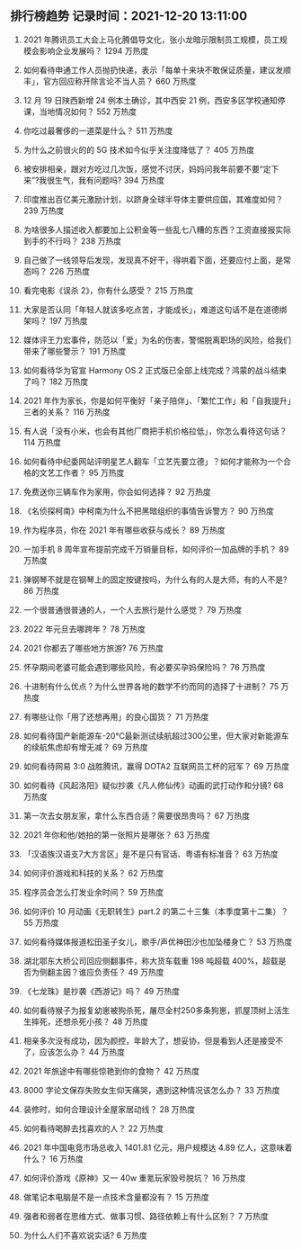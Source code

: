 
## 排行榜趋势 记录时间：2021-12-20 13:11:00
  
  1. 2021 年腾讯员工大会上马化腾倡导文化，张小龙暗示限制员工规模，员工规模会影响企业发展吗？ 1294 万热度
    
  2. 如何看待申通工作人员抛扔快递，表示「每单十来块不敢保证质量，建议发顺丰」，官方回应称开除言论不当人员？ 660 万热度
    
  3. 12 月 19 日陕西新增 24 例本土确诊，其中西安 21 例，西安多区学校通知停课，当地情况如何？ 552 万热度
    
  4. 你吃过最奢侈的一道菜是什么？ 511 万热度
    
  5. 为什么之前很火的的 5G 技术如今似乎关注度降低了？ 405 万热度
    
  6. 被安排相亲，跟对方吃过几次饭，感觉不讨厌，妈妈问我年前要不要“定下来”?我很生气，我有问题吗? 394 万热度
    
  7. 印度推出百亿美元激励计划，以跻身全球半导体主要供应国，其难度如何？ 239 万热度
    
  8. 为啥很多人描述收入都要加上公积金等一些乱七八糟的东西？工资直接报实际到手的不行吗？ 238 万热度
    
  9. 自己做了一线领导后发现，发现真不好干，得哄着下面，还要应付上面，是常态吗？ 226 万热度
    
  10. 看完电影《误杀 2》，你有什么感受？ 215 万热度
    
  11. 大家是否认同「年轻人就该多吃点苦，才能成长」，难道这句话不是在道德绑架吗？ 197 万热度
    
  12. 媒体评王力宏事件，防范以「爱」为名的伤害，警惕脱离职场的风险，给我们带来了哪些警示？ 191 万热度
    
  13. 如何看待华为官宣 Harmony OS 2 正式版已全部上线完成？鸿蒙的战斗结束了吗？ 182 万热度
    
  14. 2021 年作为家长，你是如何平衡好「亲子陪伴」、「繁忙工作」和「自我提升」三者的关系？ 116 万热度
    
  15. 有人说「没有小米，也会有其他厂商把手机价格拉低」，你怎么看待这句话？ 114 万热度
    
  16. 如何看待中纪委网站评明星艺人翻车「立艺先要立德」？如何才能称为一个合格的文艺工作者？ 95 万热度
    
  17. 免费送你三辆车作为家用，你会如何选择？ 92 万热度
    
  18. 《名侦探柯南》中柯南为什么不把黑暗组织的事情告诉警方？ 90 万热度
    
  19. 作为程序员，你在 2021 年有哪些收获与成长？ 89 万热度
    
  20. 一加手机 8 周年宣布提前完成千万销量目标，如何评价一加品牌的手机？ 89 万热度
    
  21. 弹钢琴不就是在钢琴上的固定按键按吗，为什么有的人是大师，有的人不是? 86 万热度
    
  22. 一个很普通很普通的人，一个人去旅行是什么感觉？ 79 万热度
    
  23. 2022 年元旦去哪跨年？ 78 万热度
    
  24. 2021 你都去了哪些地方旅游? 76 万热度
    
  25. 怀孕期间老婆可能会遇到哪些风险，有必要买孕妈保险吗？ 76 万热度
    
  26. 十进制有什么优点？为什么世界各地的数学不约而同的选择了十进制？ 75 万热度
    
  27. 有哪些让你「用了还想再用」的良心国货？ 71 万热度
    
  28. 如何看待国产新能源车-20℃最新测试续航超过300公里，但大家对新能源车的续航焦虑却有增无减？ 69 万热度
    
  29. 如何看待网易 3:0 战胜腾讯，赢得 DOTA2 互联网员工杯的冠军？ 69 万热度
    
  30. 如何看待《风起洛阳》疑似抄袭《凡人修仙传》动画的武打动作和分镜? 68 万热度
    
  31. 第一次去女朋友家，拿什么东西合适？需要很昂贵吗？ 67 万热度
    
  32. 2021 年你和他/她拍的第一张照片是哪张？ 63 万热度
    
  33. 「汉语族汉语支7大方言区」是不是只有官话、粤语有标准音？ 63 万热度
    
  34. 如何评价游戏和科技的关系？ 62 万热度
    
  35. 程序员会怎么打发业余时间？ 59 万热度
    
  36. 如何评价 10 月动画《无职转生》part.2 的第二十三集（本季度第十二集）？ 55 万热度
    
  37. 如何看待媒体报道松田圣子女儿，歌手/声优神田沙也加坠楼身亡？ 53 万热度
    
  38. 湖北鄂东大桥公司回应侧翻事件，称大货车载重 198 吨超载 400%，超载是否为侧翻主因？谁应负责任？ 49 万热度
    
  39. 《七龙珠》是抄袭《西游记》吗？ 49 万热度
    
  40. 如何看待猴子为报复幼崽被狗杀死，屠尽全村250多条狗崽，抓屋顶树上活生生摔死，还想杀死小孩？ 48 万热度
    
  41. 相亲多次没有成功，因为颜控，年龄大了，想妥协，但是看到人还是接受不了，应该怎么办？ 44 万热度
    
  42. 2021 年旅途中有哪些惊艳到你的食物？ 42 万热度
    
  43. 8000 字论文保存失败女生仰天痛哭，遇到这种情况该怎么办？ 33 万热度
    
  44. 装修时，如何合理设计全屋家居动线？ 28 万热度
    
  45. 如何看待喝醉去找喜欢的人？ 22 万热度
    
  46. 2021 年中国电竞市场总收入 1401.81 亿元，用户规模达 4.89 亿人，这意味着什么？ 16 万热度
    
  47. 如何评价游戏《原神》又一 40w 重氪玩家毁号脱坑？ 16 万热度
    
  48. 做笔记本电脑是不是一点技术含量都没有？ 15 万热度
    
  49. 强者和弱者在思维方式、做事习惯、路径依赖上有什么区别？ 7 万热度
    
  50. 为什么人们不喜欢说实话? 6 万热度
    